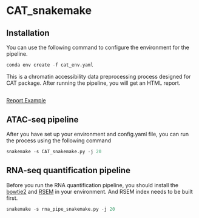 # CAT_snakemake
## Installation
You can use the following command to configure the environment for the pipeline.
```python
conda env create -f cat_env.yaml
```
This is a chromatin accessibility data preprocessing process designed for CAT package. After running the pipeline, you will get an HTML report.
## 
[Report Example](https://htmlpreview.github.io/?https://github.com/tzhu-bio/CAT_snakemake/blob/main/multiqc_report.html)

## ATAC-seq pipeline
After you have set up your environment and config.yaml file, you can run the process using the following command
```python
snakemake -s CAT_snakemake.py -j 20
```
## RNA-seq quantification pipeline

Before you run the RNA quantification pipeline, you should install the [bowtie2](https://github.com/BenLangmead/bowtie2) and [RSEM](https://github.com/deweylab/RSEM) in your environment.
And RSEM index needs to be built first.
```python
snakemake -s rna_pipe_snakemake.py -j 20
```
